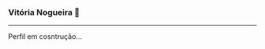 ### Vitória Nogueira 👋

_____________________________________________________________________________


Perfil em cosntrução...
